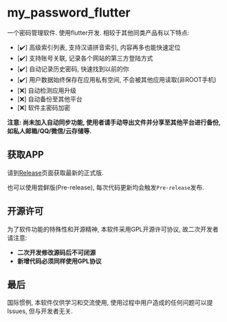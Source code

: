 # my_password_flutter

一个密码管理软件. 使用flutter开发. 相较于其他同类产品有以下特点:

+ [:heavy_check_mark:] 高级索引列表, 支持汉语拼音索引, 内容再多也能快速定位
+ [:heavy_check_mark:] 支持账号关联, 记录各个网站的第三方登陆方式
+ [:heavy_check_mark:] 自动记录历史密码, 快速找到以前的你
+ [:heavy_check_mark:] 用户数据始终保存在应用私有空间, 不会被其他应用读取(非ROOT手机)
+ [:x:] 自动检测应用升级
+ [:x:] 自动备份至其他平台
+ [:x:] 软件主密码加密

**注意: 尚未加入自动同步功能, 使用者请手动导出文件并分享至其他平台进行备份, 如私人邮箱/QQ/微信/云存储等.**

## 获取APP

请到[Release](https://github.com/FirstJavaMaster/my_password_flutter/releases)页面获取最新的正式版.

也可以使用尝鲜版(Pre-release), 每次代码更新均会触发`Pre-release`发布.

## 开源许可

为了软件功能的特殊性和开源精神, 本软件采用GPL开源许可协议, 故二次开发者请注意:

+ **二次开发修改源码后不可闭源**
+ **新增代码必须同样使用GPL协议**

## 最后

国际惯例, 本软件仅供学习和交流使用, 使用过程中用户造成的任何问题可以提Issues, 但与开发者无关.